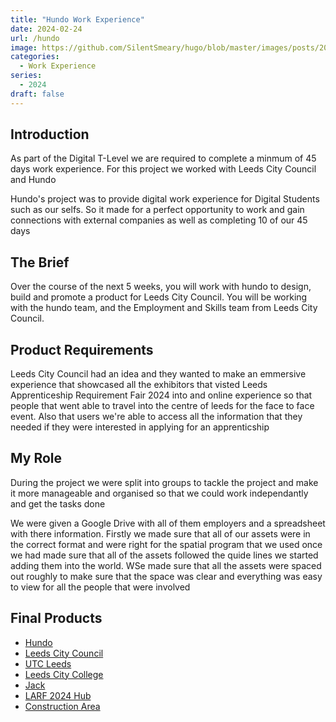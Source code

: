 ```yaml
---
title: "Hundo Work Experience"
date: 2024-02-24
url: /hundo
image: https://github.com/SilentSmeary/hugo/blob/master/images/posts/2024/hundo.png?raw=true
categories:
  - Work Experience
series:
  - 2024 
draft: false
---
```

## Introduction
As part of the Digital T-Level we are required to complete a minmum of 45 days work experience. For this project we worked with Leeds City Council and Hundo

Hundo's project was to provide digital work experience for Digital Students such as our selfs. So it made for a perfect opportunity to work and gain connections with external companies as well as completing 10 of our 45 days

## The Brief
Over the course of the next 5 weeks, you will work with hundo to design, build and promote a product for Leeds City Council. You will be working with the hundo team, and the Employment and Skills team from Leeds City Council.

## Product Requirements
Leeds City Council had an idea and they wanted to make an emmersive experience that showcased all the exhibitors that visted Leeds Apprenticeship Requirement Fair 2024 into and online experience so that people that went able to travel into the centre of leeds for the face to face event. Also that users we're able to access all the information that they needed if they were interested in applying for an apprenticship

## My Role
During the project we were split into groups to tackle the project and make it more manageable and organised so that we could work independantly and get the tasks done

We were given a Google Drive with all of them employers and a spreadsheet with there information. Firstly we made sure that all of our assets were in the correct format and were right for the spatial program that we used once we had made sure that all of the assets followed the quide lines we started adding them into the world. WSe made sure that all the assets were spaced out roughly to make sure that the space was clear and everything was easy to view for all the people that were involved

## Final Products
- [Hundo](https://Hundo.xyz) 
- [Leeds City Council](https://www.leeds.gov.uk/)
- [UTC Leeds](https://www.utcleeds.co.uk/)
- [Leeds City College](https://leedscitycollege.ac.uk/)
- [Jack](https://github.com/gxlxzzzz)
- [LARF 2024 Hub](https://www.spatial.io/s/LARF24-The-Online-Edition-65b798bf5e7e990cda4c3ca8)
- [Construction Area](https://spatial.io/s/Construction-65ae2f68cec4e3df5917c10e?share=6692365276193958705)
